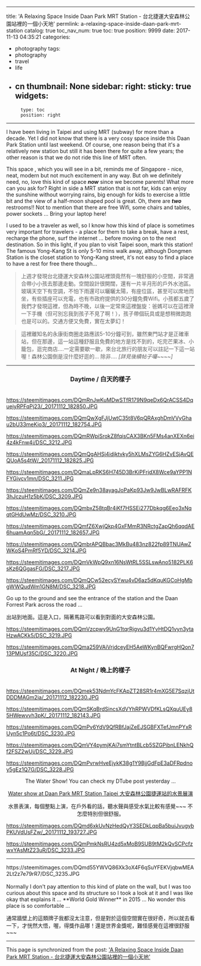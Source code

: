 
---
title: 'A Relaxing Space Inside Daan Park MRT Station - 台北捷運大安森林公園站裡的一個小天地'
permlink: a-relaxing-space-inside-daan-park-mrt-station
catalog: true
toc_nav_num: true
toc: true
position: 9999
date: 2017-11-13 04:35:21
categories:
- photography
tags:
- photography
- travel
- life
- cn
thumbnail: None
sidebar:
    right:
        sticky: true
widgets:
    -
        type: toc
        position: right
---


I have been living in Taipei and using MRT (subway) for more than a decade. Yet I did not know that there is a very cosy space inside this Daan Park Station until last weekend. Of course, one reason being that it's a relatively new station but still it has been there for quite a few years; the other reason is that we do not ride this line of MRT often. 

This space , which you will see in a bit, reminds me of Singapore - nice, neat, modern but not much excitement in any way. But oh we definitely need, no, love this kind of space ***now*** since we become parents! What more can you ask for? Right in side a MRT station that is not far, kids can enjoy the sunshine without worrying rains, big enough for kids to exercise a little bit and the view of a half-moon shaped pool is great. Oh, there are ***two*** restrooms!! Not to mention that there are free Wifi, some chairs and tables, power sockets ... Bring your laptop here!

I used to be a traveler as well, so I know how this kind of place is sometimes very important for travelers - a place for them to take a break, have a rest, recharge the phone, surf the internet ... before moving on to the next destination. So in this light, if you plan to visit Taipei soon, mark this station! The famous Yong-Kang St is only 5-10 mins walk away, although Dongmen Station is the closet station to Yong-Kang street, it's not easy to find a place to have a rest for free there though...  

>上週才發現台北捷運大安森林公園站裡頭竟然有一塊舒服的小空間，非常適合帶小小孩去那邊走動。空間設計很開闊，還有一片半月形的戶外水池區。玻璃天空下有空調，不怕下雨還可以曬曬太陽，有座位區，甚至可以席地而坐，有些插座可以充電，也有市政府提供的30分鐘免費Wifi。小孩都五歲了我們才發現這裡，但為時不晚，以後一定常來這裡盤旋：爸媽可以在這裡滑一下手機（但可別忘我到孩子不見了啊！），孩子帶個玩具或是想稍微跑跑也是可以的。交通方便又免費，實在太夢幻！

>這裡離知名的永康街商圈走路應該5-10分鐘可到，雖然東門站才是正確車站，但在那邊，這一站這種舒服且免費的地方是找不到的，吃完芒果冰、小籠包，逛完商店....一定需要歇一歇，來台北旅行的朋友可以註記一下這一站喔！森林公園倒是沒什麼好逛的... 除非....  *[詳見後續帖子囉~~~~]*


************
### <center>Daytime / 白天的樣子</center><br>

https://steemitimages.com/DQmRnJwKuMDwSTfR179N9qeDx6QrACSS4DquejyRPFqPj23/_20171112_182850.JPG

https://steemitimages.com/DQmQwXgFJjUwtC35t8V6pQRAxghDmVVyGhau2bU33meKio3/_20171112_182754.JPG

https://steemitimages.com/DQmRWpiSrokZ8fqisCAX3BKn5FMs4anXEXn6ei4z4kFnw4i/DSC_3212.JPG

https://steemitimages.com/DQmQgAHSj4idjktvky5hXLMsZYG6HZvESjAvQEQUoA5s4tW/_20171112_182825.JPG

https://steemitimages.com/DQmaLpRKS6H745D3BrKiPFrjdX8Wce9aYPP1NFYGivcv1mn/DSC_3211.JPG

https://steemitimages.com/DQmZe9n38ayagJoPaKp93Jw9JwBLwRAFRFK3hJczuH1z5bK/DSC_3209.JPG

https://steemitimages.com/DQmbxZ58tqBr4iKf7HSSEi277Dbkqg6Eeo3xNqqtGHdUwMz/DSC_3210.JPG

https://steemitimages.com/DQmfZ6XwjQkp4GxFMmR3NRctgZapQh6qqdAE6huamAqn5bG/_20171112_182657.JPG

https://steemitimages.com/DQmbrAPQBbac3MkBu483nz822fp89TNUAwZWKoS4PmRf5YD/DSC_3214.JPG

https://steemitimages.com/DQmVkWpQ9xn16NsWtRL5SSLswAno5182PLK6sKz6QGgasFG/DSC_3217.JPG

https://steemitimages.com/DQmQCw52ecySYwu4vD6az5dKquKGCoHgMbgWWQudWm1GN8M/DSC_3218.JPG

Go up to the ground and see the entrance of the station and the Daan Forrest Park across the road ...

出站到地面。這是入口，隔著馬路可以看到對面的大安森林公園。

https://steemitimages.com/DQmVzcpwy9UnG1tqrRjgvu3d1YvHtDQ1vyn3ytaHzwACKk5/DSC_3219.JPG

https://steemitimages.com/DQma259VAiVrjdceyEH5AeWKynBQFwrgHQon713PMUsf35C/DSC_3220.JPG

### <center>At Night / 晚上的樣子</center><br>

https://steemitimages.com/DQmek53NdmYcFKApZT28SR1r4mXG5E7SqzjUtDDDMAGm2ia/_20171112_182230.JPG

https://steemitimages.com/DQmSKqBrdSincsXdVYhRPWVDfKLsQXquUEy85HWewvvh3pK/_20171112_182143.JPG

https://steemitimages.com/DQmPv6YdV9QfRBfJajZeEJSGBFXTefJmnPYxRUyn5c1Po6t/DSC_3230.JPG

https://steemitimages.com/DQmVY4pymjKAi7smYtntBLcb5SZGPibnLENkhQf2FSZ2wUj/DSC_3229.JPG

https://steemitimages.com/DQmPvrwHveEjykK38g1Y9BjjGdFpE3aDFRpdnoy5gEz1Q7G/DSC_3228.JPG

<center>
The Water Show! You can check my DTube post yesterday ...  <br>

[Water show at Daan Park MRT Station Taipei 大安森林公園捷運站的水景展演](https://steemit.com/dtube/@deanliu/djaue3pd)

水景表演，每個整點上演，在戶外看的話，聽水聲與感受水氣比較有感覺~~~ 不怎麼特別但很舒服。

</center>

https://steemitimages.com/DQmd6xkUvNzHedQyY3SEDkLqpBa5buiJvugybPKUVdUsFZw/_20171112_193727.JPG

https://steemitimages.com/DQmPmkNsRU4zd5xMoB9SUB9tM2kQvSCPcfzwxYAsMtZ23uR/DSC_3233.JPG

<hr>

<div class="pull-left">https://steemitimages.com/DQmd55YWVQ86Xk3oX4F6qSuYFEKVjqbwMEA2Lt2z7e79rR7/DSC_3235.JPG</div>

<br>
Normally I don't pay attention to this kind of plate on the wall, but I was too curious about this space and its structure so I took a look at it and I was like okay that explains it ... **World Gold Winner** in 2015 ... No wonder this place is so comfortable ...

通常牆壁上的這類牌子我都沒太注意，但是對於這個空間實在很好奇，所以就去看一下，才恍然大悟，喔，得獎作品哪！還是世界金獎呢，難怪感覺在這裡很舒服~~~

- - -

This page is synchronized from the post: ['A Relaxing Space Inside Daan Park MRT Station - 台北捷運大安森林公園站裡的一個小天地'](https://steemit.com/@deanliu/a-relaxing-space-inside-daan-park-mrt-station)
